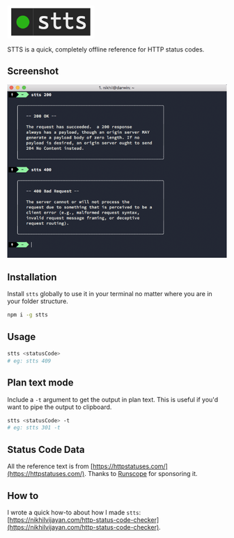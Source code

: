 ![Status Code Reference Tool](./logo.png)

STTS is a quick, completely offline reference for HTTP status codes.

## Screenshot

![Status Code Reference Tool](./featured_image.png)


## Installation

Install `stts` globally to use it in your terminal no matter where you are in your folder structure.

```bash
npm i -g stts
```

## Usage

```bash
stts <statusCode>
# eg: stts 409
```

## Plan text mode

Include a `-t` argument to get the output in plan text. This is useful if you'd want to pipe the output to clipboard.

```bash
stts <statusCode> -t
# eg: stts 301 -t
```

## Status Code Data

All the reference text is from [https://httpstatuses.com/](https://httpstatuses.com/). Thanks to [Runscope](https://www.runscope.com/) for sponsoring it.

## How to

I wrote a quick how-to about how I made `stts`: [https://nikhilvijayan.com/http-status-code-checker](https://nikhilvijayan.com/http-status-code-checker).
